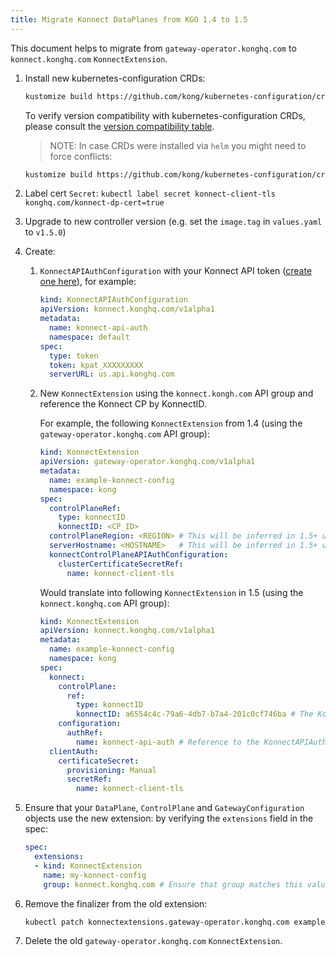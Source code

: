 ```yaml
---
title: Migrate Konnect DataPlanes from KGO 1.4 to 1.5
---
```


This document helps to migrate from `gateway-operator.konghq.com` to `konnect.konghq.com` `KonnectExtension`.

1. Install new kubernetes-configuration CRDs:

    ```bash
    kustomize build https://github.com/kong/kubernetes-configuration/crd/gateway-operator | kubectl apply --server-side -f -
    ```

    <!-- Requires https://github.com/Kong/docs.konghq.com/pull/8588 to merge -->
    To verify version compatibility with kubernetes-configuration CRDs, please consult the [version compatibility table][version_compat].

    > NOTE: In case CRDs were installed via `helm` you might need to force conflicts:

    ```bash
    kustomize build https://github.com/kong/kubernetes-configuration/crd/gateway-operator | kubectl apply --server-side --force-conflicts -f -
    ```

    [version_compat]: https://docs.konghq.com/gateway-operator/1.5.x/reference/version-compatibility/#kubernetes-configuration-crds

1. Label cert `Secret`: `kubectl label secret konnect-client-tls konghq.com/konnect-dp-cert=true`

1. Upgrade to new controller version (e.g. set the `image.tag` in `values.yaml` to `v1.5.0`)

1. Create:

    1. `KonnectAPIAuthConfiguration` with your Konnect API token ([create one here][tokens]), for example:

        ```yaml
        kind: KonnectAPIAuthConfiguration
        apiVersion: konnect.konghq.com/v1alpha1
        metadata:
          name: konnect-api-auth
          namespace: default
        spec:
          type: token
          token: kpat_XXXXXXXXX
          serverURL: us.api.konghq.com
        ```

    1. New `KonnectExtension` using the `konnect.kongh.com` API group and reference the Konnect CP by KonnectID.

        For example, the following `KonnectExtension` from 1.4 (using the `gateway-operator.konghq.com` API group):

        ```yaml
        kind: KonnectExtension
        apiVersion: gateway-operator.konghq.com/v1alpha1
        metadata:
          name: example-konnect-config
          namespace: kong
        spec:
          controlPlaneRef:
            type: konnectID
            konnectID: <CP_ID>
          controlPlaneRegion: <REGION> # This will be inferred in 1.5+ using the Konnect API
          serverHostname: <HOSTNAME>   # This will be inferred in 1.5+ using the Konnect API
          konnectControlPlaneAPIAuthConfiguration:
            clusterCertificateSecretRef:
              name: konnect-client-tls
        ```

        Would translate into following `KonnectExtension` in 1.5 (using the `konnect.konghq.com` API group):

        ```yaml
        kind: KonnectExtension
        apiVersion: konnect.konghq.com/v1alpha1
        metadata:
          name: example-konnect-config
          namespace: kong
        spec:
          konnect:
            controlPlane:
              ref:
                type: konnectID
                konnectID: a6554c4c-79a6-4db7-b7a4-201c0cf746ba # The Konnect controlPlane ID
            configuration:
              authRef:
                name: konnect-api-auth # Reference to the KonnectAPIAuthConfiguration object
          clientAuth:
            certificateSecret:
              provisioning: Manual
              secretRef:
                name: konnect-client-tls
        ```

1. Ensure that your `DataPlane`, `ControlPlane` and `GatewayConfiguration` objects use the new extension: by verifying the `extensions` field in the spec:

    ```yaml
    spec:
      extensions:
      - kind: KonnectExtension
        name: my-konnect-config
        group: konnect.konghq.com # Ensure that group matches this value.
    ```

1. Remove the finalizer from the old extension:

    ```bash
    kubectl patch konnectextensions.gateway-operator.konghq.com example-konnect-config -n kong -p '{"metadata":{"finalizers":null}}' --type=merge`
    ```

1. Delete the old `gateway-operator.konghq.com` `KonnectExtension`.

[tokens]: https://cloud.konghq.com/global/account/tokens
